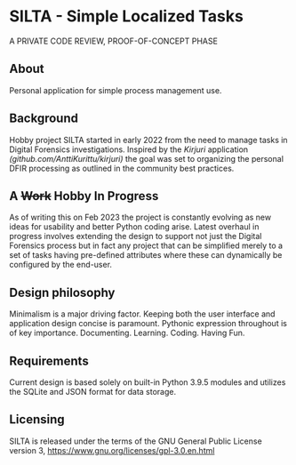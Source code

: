# SILTA - Simple Localized Tasks
A PRIVATE CODE REVIEW, PROOF-OF-CONCEPT PHASE
## About
Personal application for simple process management use.

## Background
Hobby project SILTA started in early 2022 from the need to manage tasks in Digital Forensics investigations. Inspired by the *Kirjuri* application *(github.com/AnttiKurittu/kirjuri)* the goal was set to organizing the personal DFIR processing as outlined in the community best practices.

## A ~~Work~~ Hobby In Progress
As of writing this on Feb 2023 the project is constantly evolving as new ideas for usability and better Python coding arise. Latest overhaul in progress involves extending the design to support not just the Digital Forensics process but in fact any project that can be simplified merely to a set of tasks having pre-defined attributes where these can dynamically be configured by the end-user.

## Design philosophy
Minimalism is a major driving factor. Keeping both the user interface and application design concise is paramount. Pythonic expression throughout is of key importance. Documenting. Learning. Coding. Having Fun.

## Requirements
Current design is based solely on built-in Python 3.9.5 modules and utilizes the SQLite and JSON format for data storage.

## Licensing
SILTA is released under the terms of the GNU General Public License version 3, https://www.gnu.org/licenses/gpl-3.0.en.html

